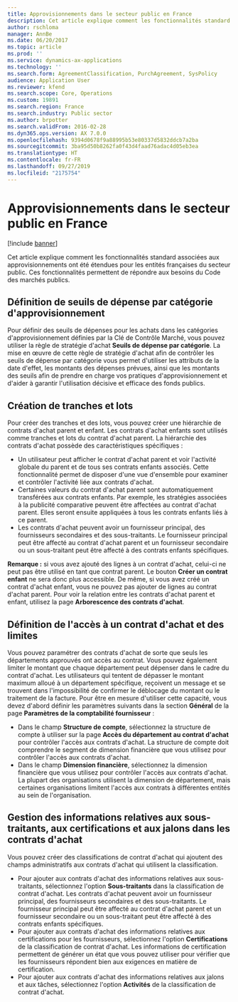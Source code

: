 ```yaml
---
title: Approvisionnements dans le secteur public en France
description: Cet article explique comment les fonctionnalités standard associées aux approvisionnements ont été étendues pour les entités françaises du secteur public. Ces fonctionnalités permettent de répondre aux besoins du Code des marchés publics.
author: rschloma
manager: AnnBe
ms.date: 06/20/2017
ms.topic: article
ms.prod: ''
ms.service: dynamics-ax-applications
ms.technology: ''
ms.search.form: AgreementClassification, PurchAgreement, SysPolicy
audience: Application User
ms.reviewer: kfend
ms.search.scope: Core, Operations
ms.custom: 19891
ms.search.region: France
ms.search.industry: Public sector
ms.author: brpotter
ms.search.validFrom: 2016-02-28
ms.dyn365.ops.version: AX 7.0.0
ms.openlocfilehash: 9394d0678f9a88995b53e80337d5832ddcb7a2ba
ms.sourcegitcommit: 3ba95d50b8262fa0f43d4faad76adac4d05eb3ea
ms.translationtype: HT
ms.contentlocale: fr-FR
ms.lasthandoff: 09/27/2019
ms.locfileid: "2175754"
---
```

# <a name="procurement-and-sourcing-in-the-public-sector-in-france"></a>Approvisionnements dans le secteur public en France

[!include [banner](../includes/banner.md)]

Cet article explique comment les fonctionnalités standard associées aux approvisionnements ont été étendues pour les entités françaises du secteur public. Ces fonctionnalités permettent de répondre aux besoins du Code des marchés publics. 

<a name="set-spending-thresholds-by-procurement-category"></a>Définition de seuils de dépense par catégorie d'approvisionnement
-----------------------------------------------

Pour définir des seuils de dépenses pour les achats dans les catégories d'approvisionnement définies par la Clé de Contrôle Marché, vous pouvez utiliser la règle de stratégie d'achat **Seuils de dépense par catégorie**. La mise en œuvre de cette règle de stratégie d'achat afin de contrôler les seuils de dépense par catégorie vous permet d'utiliser les attributs de la date d'effet, les montants des dépenses prévues, ainsi que les montants des seuils afin de prendre en charge vos pratiques d'approvisionnement et d'aider à garantir l'utilisation décisive et efficace des fonds publics.

## <a name="create-tranches-and-lots"></a>Création de tranches et lots
Pour créer des tranches et des lots, vous pouvez créer une hiérarchie de contrats d'achat parent et enfant. Les contrats d'achat enfants sont utilisés comme tranches et lots du contrat d'achat parent. La hiérarchie des contrats d'achat possède des caractéristiques spécifiques :

-   Un utilisateur peut afficher le contrat d'achat parent et voir l'activité globale du parent et de tous ses contrats enfants associés. Cette fonctionnalité permet de disposer d'une vue d'ensemble pour examiner et contrôler l'activité liée aux contrats d'achat.
-   Certaines valeurs du contrat d'achat parent sont automatiquement transférées aux contrats enfants. Par exemple, les stratégies associées à la publicité comparative peuvent être affectées au contrat d'achat parent. Elles seront ensuite appliquées à tous les contrats enfants liés à ce parent.
-   Les contrats d'achat peuvent avoir un fournisseur principal, des fournisseurs secondaires et des sous-traitants. Le fournisseur principal peut être affecté au contrat d'achat parent et un fournisseur secondaire ou un sous-traitant peut être affecté à des contrats enfants spécifiques.

**Remarque :** si vous avez ajouté des lignes à un contrat d'achat, celui-ci ne peut pas être utilisé en tant que contrat parent. Le bouton **Créer un contrat enfant** ne sera donc plus accessible. De même, si vous avez créé un contrat d'achat enfant, vous ne pouvez pas ajouter de lignes au contrat d'achat parent. Pour voir la relation entre les contrats d'achat parent et enfant, utilisez la page **Arborescence des contrats d'achat**.

## <a name="set-up-purchase-agreement-access-and-limits"></a>Définition de l'accès à un contrat d'achat et des limites
Vous pouvez paramétrer des contrats d'achat de sorte que seuls les départements approuvés ont accès au contrat. Vous pouvez également limiter le montant que chaque département peut dépenser dans le cadre du contrat d'achat. Les utilisateurs qui tentent de dépasser le montant maximum alloué à un département spécifique, reçoivent un message et se trouvent dans l'impossibilité de confirmer le déblocage du montant ou le traitement de la facture. Pour être en mesure d'utiliser cette capacité, vous devez d'abord définir les paramètres suivants dans la section **Général** de la page **Paramètres de la comptabilité fournisseur** :

-   Dans le champ **Structure de compte**, sélectionnez la structure de compte à utiliser sur la page **Accès du département au contrat d'achat** pour contrôler l'accès aux contrats d'achat. La structure de compte doit comprendre le segment de dimension financière que vous utilisez pour contrôler l'accès aux contrats d'achat.
-   Dans le champ **Dimension financière**, sélectionnez la dimension financière que vous utilisez pour contrôler l'accès aux contrats d'achat. La plupart des organisations utilisent la dimension de département, mais certaines organisations limitent l'accès aux contrats à différentes entités au sein de l'organisation.

## <a name="manage-information-about-subcontractors-certifications-and-milestones-on-purchase-agreements"></a>Gestion des informations relatives aux sous-traitants, aux certifications et aux jalons dans les contrats d'achat
Vous pouvez créer des classifications de contrat d'achat qui ajoutent des champs administratifs aux contrats d'achat qui utilisent la classification.

-   Pour ajouter aux contrats d'achat des informations relatives aux sous-traitants, sélectionnez l'option **Sous-traitants** dans la classification de contrat d'achat.  Les contrats d'achat peuvent avoir un fournisseur principal, des fournisseurs secondaires et des sous-traitants. Le fournisseur principal peut être affecté au contrat d'achat parent et un fournisseur secondaire ou un sous-traitant peut être affecté à des contrats enfants spécifiques.
-   Pour ajouter aux contrats d'achat des informations relatives aux certifications pour les fournisseurs, sélectionnez l'option **Certifications** de la classification de contrat d'achat. Les informations de certification permettent de générer un état que vous pouvez utiliser pour vérifier que les fournisseurs répondent bien aux exigences en matière de certification.
-   Pour ajouter aux contrats d'achat des informations relatives aux jalons et aux tâches, sélectionnez l'option **Activités** de la classification de contrat d'achat.





